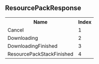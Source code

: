 ## ResourcePackResponse

<table><tr><th>Name</th><th>Index</th><tr><td>Cancel</td><td>1</td></tr><tr><td>Downloading</td><td>2</td></tr><tr><td>DownloadingFinished</td><td>3</td></tr><tr><td>ResourcePackStackFinished</td><td>4</td></tr></table>